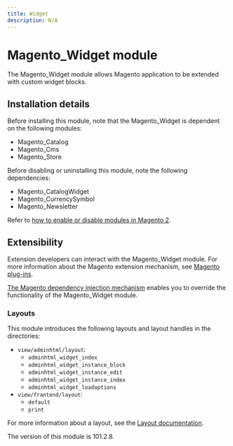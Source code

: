 ```yaml
---
title: Widget
description: N/A
---
```


# Magento_Widget module

The Magento_Widget module allows Magento application to be extended with custom widget blocks.

## Installation details

Before installing this module, note that the Magento_Widget is dependent on the following modules:

- Magento_Catalog
- Magento_Cms
- Magento_Store

Before disabling or uninstalling this module, note the following dependencies:

- Magento_CatalogWidget
- Magento_CurrencySymbol
- Magento_Newsletter

Refer to [how to enable or disable modules in Magento 2](https://experienceleague.adobe.com/en/docs/commerce-operations/installation-guide/tutorials/manage-modules).

## Extensibility

Extension developers can interact with the Magento_Widget module. For more information about the Magento extension mechanism, see [Magento plug-ins](https://developer.adobe.com/commerce/php/development/components/plugins/).

[The Magento dependency injection mechanism](https://developer.adobe.com/commerce/php/development/components/dependency-injection/) enables you to override the functionality of the Magento_Widget module.

### Layouts

This module introduces the following layouts and layout handles in the directories:

- `view/adminhtml/layout`:
    - `adminhtml_widget_index`
    - `adminhtml_widget_instance_block`
    - `adminhtml_widget_instance_edit`
    - `adminhtml_widget_instance_index`
    - `adminhtml_widget_loadoptions`
- `view/frantend/layout`:
    - `default`
    - `print`

For more information about a layout, see the [Layout documentation](https://developer.adobe.com/commerce/frontend-core/guide/layouts/).

<InlineAlert slots="text" />
The version of this module is 101.2.8.
